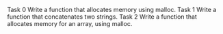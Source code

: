 Task 0 Write a function that allocates memory using malloc.
Task 1 Write a function that concatenates two strings.
Task 2 Write a function that allocates memory for an array, using malloc.

